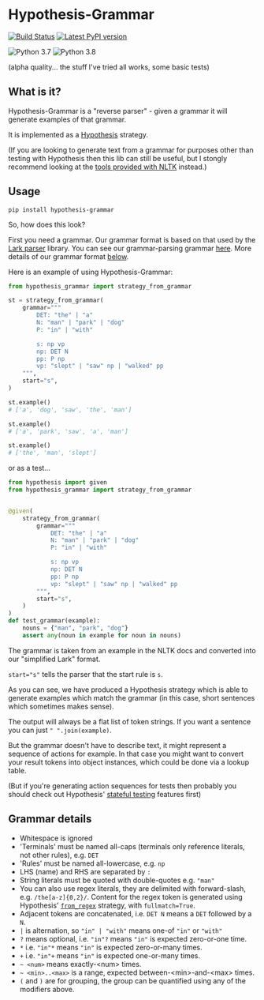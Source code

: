 Hypothesis-Grammar
==================

[![Build Status](https://travis-ci.org/anentropic/hypothesis-grammar.svg?branch=master)](https://travis-ci.org/anentropic/hypothesis-grammar)
[![Latest PyPI version](https://badge.fury.io/py/hypothesis-grammar.svg)](https://pypi.python.org/pypi/hypothesis-grammar/)

![Python 3.7](https://img.shields.io/badge/Python%203.7--brightgreen.svg)
![Python 3.8](https://img.shields.io/badge/Python%203.8--brightgreen.svg)  

(alpha quality... the stuff I've tried all works, some basic tests)

## What is it?

Hypothesis-Grammar is a "reverse parser" - given a grammar it will generate examples of that grammar.

It is implemented as a [Hypothesis](https://hypothesis.readthedocs.io/) strategy.

(If you are looking to generate text from a grammar for purposes other than testing with Hypothesis then this lib can still be useful, but I stongly recommend looking at the [tools provided with NLTK](http://www.nltk.org/howto/generate.html) instead.)

## Usage

`pip install hypothesis-grammar`

So, how does this look?

First you need a grammar. Our grammar format is based on that used by the [Lark parser](https://lark-parser.readthedocs.io/en/latest/grammar/) library.  You can see our grammar-parsing grammar [here](hypothesis_grammar/grammar.lark). More details of our grammar format [below](#grammar-details).

Here is an example of using Hypothesis-Grammar:

```python
from hypothesis_grammar import strategy_from_grammar

st = strategy_from_grammar(
    grammar="""
        DET: "the" | "a"
        N: "man" | "park" | "dog"
        P: "in" | "with"

        s: np vp
        np: DET N
        pp: P np
        vp: "slept" | "saw" np | "walked" pp
    """,
    start="s",
)

st.example()
# ['a', 'dog', 'saw', 'the', 'man']

st.example()
# ['a', 'park', 'saw', 'a', 'man']

st.example()
# ['the', 'man', 'slept']
```

or as a test...

```python
from hypothesis import given
from hypothesis_grammar import strategy_from_grammar


@given(
    strategy_from_grammar(
        grammar="""
            DET: "the" | "a"
            N: "man" | "park" | "dog"
            P: "in" | "with"

            s: np vp
            np: DET N
            pp: P np
            vp: "slept" | "saw" np | "walked" pp
        """,
        start="s",
    )
)
def test_grammar(example):
    nouns = {"man", "park", "dog"}
    assert any(noun in example for noun in nouns)
```

The grammar is taken from an example in the NLTK docs and converted into our "simplified Lark" format.

`start="s"` tells the parser that the start rule is `s`.

As you can see, we have produced a Hypothesis strategy which is able to generate examples which match the grammar (in this case, short sentences which sometimes makes sense).

The output will always be a flat list of token strings. If you want a sentence you can just `" ".join(example)`.

But the grammar doesn't have to describe text, it might represent a sequence of actions for example. In that case you might want to convert your result tokens into object instances, which could be done via a lookup table.

(But if you're generating action sequences for tests then probably you should check out Hypothesis' [stateful testing](https://hypothesis.readthedocs.io/en/latest/stateful.html) features first)

## Grammar details

- Whitespace is ignored
- 'Terminals' must be named all-caps (terminals only reference literals, not other rules), e.g. `DET`
- 'Rules' must be named all-lowercase, e.g. `np`
- LHS (name) and RHS are separated by `:` 
- String literals must be quoted with double-quotes e.g. `"man"`
- You can also use regex literals, they are delimited with forward-slash, e.g. `/the[a-z]{0,2}/`. Content for the regex token is generated using Hypothesis' [`from_regex`](https://hypothesis.readthedocs.io/en/latest/data.html#hypothesis.strategies.from_regex) strategy, with `fullmatch=True`.
- Adjacent tokens are concatenated, i.e. `DET N` means a `DET` followed by a `N`.
- `|` is alternation, so `"in" | "with"` means one-of `"in"` or `"with"`
- `?` means optional, i.e. `"in"?` means `"in"` is expected zero-or-one time.
- `*` i.e. `"in"*` means `"in"` is expected zero-or-many times.
- `+` i.e. `"in"+` means `"in"` is expected one-or-many times.
- `~ <num>` means exactly-&lt;num&gt; times.
- `~ <min>..<max>` is a range, expected between-&lt;min&gt;-and-&lt;max&gt; times.
- `(` and `)` are for grouping, the group can be quantified using any of the modifiers above.
